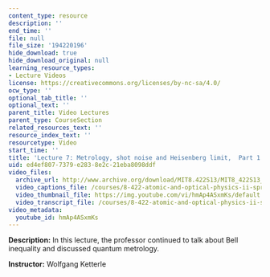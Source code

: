 ```yaml
---
content_type: resource
description: ''
end_time: ''
file: null
file_size: '194220196'
hide_download: true
hide_download_original: null
learning_resource_types:
- Lecture Videos
license: https://creativecommons.org/licenses/by-nc-sa/4.0/
ocw_type: ''
optional_tab_title: ''
optional_text: ''
parent_title: Video Lectures
parent_type: CourseSection
related_resources_text: ''
resource_index_text: ''
resourcetype: Video
start_time: ''
title: 'Lecture 7: Metrology, shot noise and Heisenberg limit,  Part 1'
uid: ed4ef807-7379-e283-8e2c-21eba8098ddf
video_files:
  archive_url: http://www.archive.org/download/MIT8.422S13/MIT8_422S13_lec07-1_300k.mp4
  video_captions_file: /courses/8-422-atomic-and-optical-physics-ii-spring-2013/b67d5e0fd7655621a0764d5c148a0ed4_hmAp4ASxmKs.vtt
  video_thumbnail_file: https://img.youtube.com/vi/hmAp4ASxmKs/default.jpg
  video_transcript_file: /courses/8-422-atomic-and-optical-physics-ii-spring-2013/56a40a45923ad9e80095adb0ff3b4b84_hmAp4ASxmKs.pdf
video_metadata:
  youtube_id: hmAp4ASxmKs
---
```


**Description:** In this lecture, the professor continued to talk about Bell inequality and discussed quantum metrology.

**Instructor:** Wolfgang Ketterle

